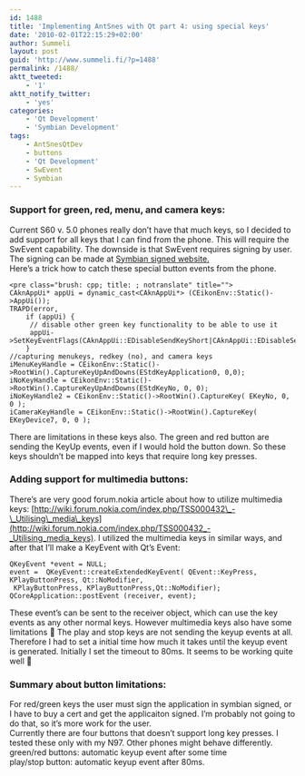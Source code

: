 ```yaml
---
id: 1488
title: 'Implementing AntSnes with Qt part 4: using special keys'
date: '2010-02-01T22:15:29+02:00'
author: Summeli
layout: post
guid: 'http://www.summeli.fi/?p=1488'
permalink: /1488/
aktt_tweeted:
    - '1'
aktt_notify_twitter:
    - 'yes'
categories:
    - 'Qt Development'
    - 'Symbian Development'
tags:
    - AntSnesQtDev
    - buttons
    - 'Qt Development'
    - SwEvent
    - Symbian
---
```


### Support for green, red, menu, and camera keys:   

Current S60 v. 5.0 phones really don’t have that much keys, so I decided to add support for all keys that I can find from the phone. This will require the SwEvent capability. The downside is that SwEvent requires signing by user. The signing can be made at [Symbian signed website.](https://www.symbiansigned.com/app/page/public/openSignedOnline.do)  
Here’s a trick how to catch these special button events from the phone.

```
<pre class="brush: cpp; title: ; notranslate" title="">
CAknAppUi* appUi = dynamic_cast<CAknAppUi*> (CEikonEnv::Static()->AppUi());
TRAPD(error,
    if (appUi) {
     // disable other green key functionality to be able to use it
     appUi->SetKeyEventFlags(CAknAppUi::EDisableSendKeyShort|CAknAppUi::EDisableSendKeyLong);
    }
//capturing menukeys, redkey (no), and camera keys
iMenuKeyHandle = CEikonEnv::Static()->RootWin().CaptureKeyUpAndDowns(EStdKeyApplication0, 0,0);
iNoKeyHandle = CEikonEnv::Static()->RootWin().CaptureKeyUpAndDowns(EStdKeyNo, 0, 0);
iNoKeyHandle2 = CEikonEnv::Static()->RootWin().CaptureKey( EKeyNo, 0, 0 );
iCameraKeyHandle = CEikonEnv::Static()->RootWin().CaptureKey( EKeyDevice7, 0, 0 );
```

There are limitations in these keys also. The green and red button are sending the KeyUp events, even if I would hold the button down. So these keys shouldn’t be mapped into keys that require long key presses.  
### Adding support for multimedia buttons:

There’s are very good forum.nokia article about how to utilize multimedia keys: [http://wiki.forum.nokia.com/index.php/TSS000432\_-\_Utilising\_media\_keys](http://wiki.forum.nokia.com/index.php/TSS000432_-_Utilising_media_keys). I utilized the multimedia keys in similar ways, and after that I’ll make a KeyEvent with Qt’s Event:

```
QKeyEvent *event = NULL;
event =  QKeyEvent::createExtendedKeyEvent( QEvent::KeyPress, KPlayButtonPress, Qt::NoModifier,
 KPlayButtonPress, KPlayButtonPress,Qt::NoModifier);
QCoreApplication::postEvent (receiver, event);
```

These event’s can be sent to the receiver object, which can use the key events as any other normal keys. However multimedia keys also have some limitations 🙂 The play and stop keys are not sending the keyup events at all. Therefore I had to set a initial time how much it takes until the keyup event is generated. Initially I set the timeout to 80ms. It seems to be working quite well 🙂  

### Summary about button limitations:

For red/green keys the user must sign the application in symbian signed, or I have to buy a cert and get the applicaiton signed. I’m probably not going to do that, so it’s more work for the user.  
Currently there are four buttons that doesn’t support long key presses. I tested these only with my N97. Other phones might behave differently.  
green/red buttons: automatic keyup event after some time  
play/stop button: automatic keyup event after 80ms.